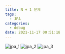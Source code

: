 ```yaml
---
title: N + 1 문제
tags:
  - JPA
categories:
  - debug
date: 2021-11-17 00:51:18
---
```


![jpa_1](/review_img/project_kh_team/jpa2/1.PNG)
![jpa_2](/review_img/project_kh_team/jpa2/2.PNG)
![jpa_3](/review_img/project_kh_team/jpa2/3.PNG)


